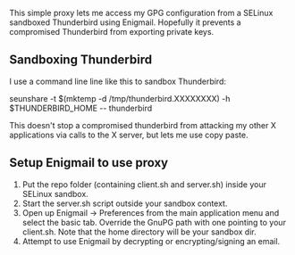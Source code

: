 This simple proxy lets me access my GPG configuration from a SELinux sandboxed Thunderbird using Enigmail. Hopefully it prevents a compromised Thunderbird from exporting private keys.

## Sandboxing Thunderbird

I use a command line line like this to sandbox Thunderbird:

   seunshare -t $(mktemp -d /tmp/thunderbird.XXXXXXXX) -h $THUNDERBIRD_HOME -- thunderbird

This doesn't stop a compromised thunderbird from attacking my other X applications via calls to the X server, but lets me use copy paste.

## Setup Enigmail to use proxy

1. Put the repo folder (containing client.sh and server.sh) inside your SELinux sandbox.
2. Start the server.sh script outside your sandbox context.
3. Open up Enigmail -> Preferences from the main application menu and select the basic tab. Override the GnuPG path with one pointing to your client.sh. Note that the home directory will be your sandbox dir.
4. Attempt to use Enigmail by decrypting or encrypting/signing an email.
